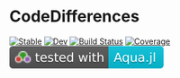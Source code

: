 # CodeDifferences

[![Stable](https://img.shields.io/badge/docs-stable-blue.svg)](https://Keluaa.github.io/CodeDifferences.jl/stable/)
[![Dev](https://img.shields.io/badge/docs-dev-blue.svg)](https://Keluaa.github.io/CodeDifferences.jl/dev/)
[![Build Status](https://github.com/Keluaa/CodeDifferences.jl/actions/workflows/CI.yml/badge.svg?branch=main)](https://github.com/Keluaa/CodeDifferences.jl/actions/workflows/CI.yml?query=branch%3Amain)
[![Coverage](https://codecov.io/gh/Keluaa/CodeDifferences.jl/branch/main/graph/badge.svg)](https://codecov.io/gh/Keluaa/CodeDifferences.jl)
[![Aqua](https://raw.githubusercontent.com/JuliaTesting/Aqua.jl/master/badge.svg)](https://github.com/JuliaTesting/Aqua.jl)

